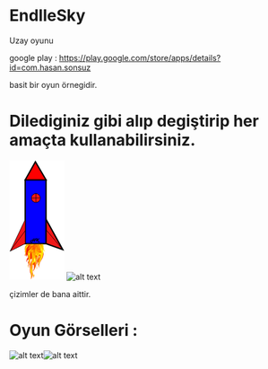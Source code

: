 # EndlleSky
Uzay oyunu

google play : https://play.google.com/store/apps/details?id=com.hasan.sonsuz

basit bir oyun örnegidir. 

# Dilediginiz gibi alıp degiştirip her amaçta kullanabilirsiniz.

![alt text](https://raw.githubusercontent.com/HasanKoc33/EndlleSky/main/resim/rokhk.png) ![alt text](https://raw.githubusercontent.com/HasanKoc33/EndlleSky/main/resim/%C4%B0simsiz.png)

çizimler de bana aittir.


 # Oyun Görselleri :
 ![alt text](https://play-lh.googleusercontent.com/5gJHg7EIAJxFyh6elNMYG1_86fwz2t833_RlogoBSC03rGY2uuJCw7jQ3n0oDJroF8Q=w2560-h1440)![alt text](https://play-lh.googleusercontent.com/D9IYrBmTorugcgrh6M3S9sA8IQi8tC-Lawr9VBaNlduYDmkzQU4GxkKNUwGZMNn8Iic=w2560-h1440)
